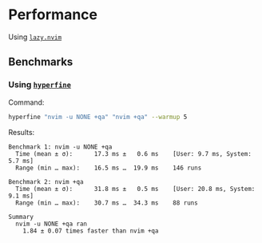 # Performance

Using [`lazy.nvim`](https://github.com/folke/lazy.nvim)

## Benchmarks

### Using [`hyperfine`](https://github.com/sharkdp/hyperfine)

Command:

```bash
hyperfine "nvim -u NONE +qa" "nvim +qa" --warmup 5
```

Results:

```plaintext
Benchmark 1: nvim -u NONE +qa
  Time (mean ± σ):      17.3 ms ±   0.6 ms    [User: 9.7 ms, System: 5.7 ms]
  Range (min … max):    16.5 ms …  19.9 ms    146 runs

Benchmark 2: nvim +qa
  Time (mean ± σ):      31.8 ms ±   0.5 ms    [User: 20.8 ms, System: 9.1 ms]
  Range (min … max):    30.7 ms …  34.3 ms    88 runs

Summary
  nvim -u NONE +qa ran
    1.84 ± 0.07 times faster than nvim +qa
```
